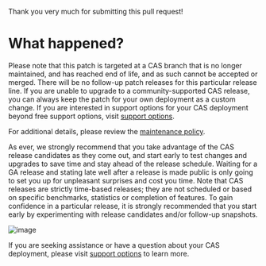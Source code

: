 Thank you very much for submitting this pull request! 
         
# What happened? 

Please note that this patch is targeted at a CAS branch that is no longer maintained, and has reached end of life, and as such cannot be accepted or merged. There will be no follow-up patch releases for this particular release line. If you are unable to upgrade to a community-supported CAS release, you can always keep the patch for your own deployment as a custom change. If you are interested in support options for your CAS deployment beyond free support options, visit [support options](https://apereo.github.io/cas/Support.html).

For additional details, please review the [maintenance policy](https://apereo.github.io/cas/developer/Maintenance-Policy.html).
      
As ever, we strongly recommend that you take advantage of the CAS release candidates as they come out, and start early to test changes and upgrades to save time and stay ahead of the release schedule. Waiting for a GA release and stating late well after a release is made public is only going to set you up for unpleasant surprises and cost you time. Note that CAS releases are strictly time-based releases; they are not scheduled or based on specific benchmarks, statistics or completion of features. To gain confidence in a particular release, it is strongly recommended that you start early by experimenting with release candidates and/or follow-up snapshots.

![image](${link})

If you are seeking assistance or have a question about your CAS deployment, please visit [support options](https://apereo.github.io/cas/Support.html) to learn more.

